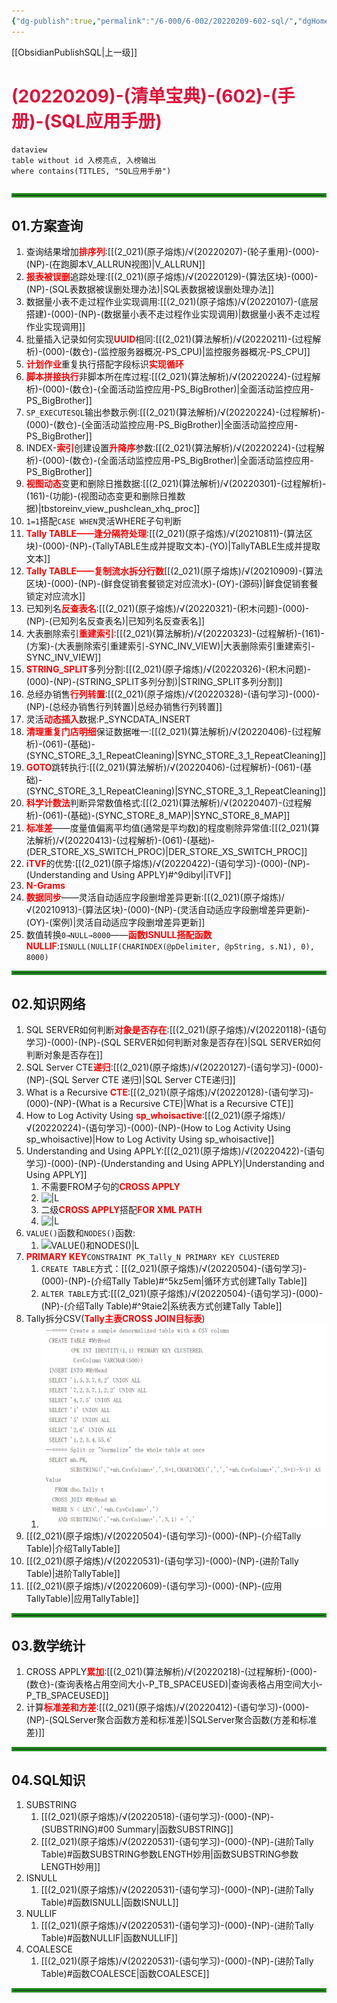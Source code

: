 ```yaml
---
{"dg-publish":true,"permalink":"/6-000/6-002/20220209-602-sql/","dgHomeLink":true,"dgPassFrontmatter":false}
---
```



[[ObsidianPublishSQL|上一级]]

# <font color=#DC143C>(20220209)-(清单宝典)-(602)-(手册)-(SQL应用手册)</font>

```
dataview
table without id 入榜亮点, 入榜输出
where contains(TITLES, "SQL应用手册")
```

```toc
```

<hr style="border:3px solid ForestGreen"> </hr>

## 01.方案查询
1. 查询结果增加<strong><font color=#FF0000>排序列</font></strong>:[[(2_021)(原子熔炼)/√(20220207)-(轮子重用)-(000)-(NP)-(在跑脚本V_ALLRUN视图)|V_ALLRUN]]
2. <strong><font color=#FF0000>报表被误删</font></strong>追踪处理:[[(2_021)(原子熔炼)/√(20220129)-(算法区块)-(000)-(NP)-(SQL表数据被误删处理办法)|SQL表数据被误删处理办法]]
3. 数据量小表不走过程作业实现调用:[[(2_021)(原子熔炼)/√(20220107)-(底层搭建)-(000)-(NP)-(数据量小表不走过程作业实现调用)|数据量小表不走过程作业实现调用]]
4. 批量插入记录如何实现<strong><font color=#FF0000>UUID</font></strong>相同:[[(2_021)(算法解析)/√(20220211)-(过程解析)-(000)-(数仓)-(监控服务器概况-PS_CPU)|监控服务器概况-PS_CPU]]
5. <strong><font color=#FF0000>计划作业</font></strong>重复执行搭配字段标识<strong><font color=#FF0000>实现循环</font></strong>
6. <strong><font color=#FF0000>脚本拼接执行</font></strong>非脚本所在库过程:[[(2_021)(算法解析)/√(20220224)-(过程解析)-(000)-(数仓)-(全面活动监控应用-PS_BigBrother)|全面活动监控应用-PS_BigBrother]]
7. `SP_EXECUTESQL`输出参数示例:[[(2_021)(算法解析)/√(20220224)-(过程解析)-(000)-(数仓)-(全面活动监控应用-PS_BigBrother)|全面活动监控应用-PS_BigBrother]]
8. INDEX-<strong><font color=#FF0000>索引</font></strong>创建设置<strong><font color=#FF0000>升降序</font></strong>参数:[[(2_021)(算法解析)/√(20220224)-(过程解析)-(000)-(数仓)-(全面活动监控应用-PS_BigBrother)|全面活动监控应用-PS_BigBrother]]
9. <strong><font color=#FF0000>视图动态</font></strong>变更和删除日推数据:[[(2_021)(算法解析)/√(20220301)-(过程解析)-(161)-(功能)-(视图动态变更和删除日推数据)|tbstoreinv_view_pushclean_xhq_proc]]
10. `1=1`搭配`CASE WHEN`灵活WHERE子句判断
11. <strong><font color=#FF0000>Tally TABLE——逢分隔符处理</font></strong>:[[(2_021)(原子熔炼)/√(20210811)-(算法区块)-(000)-(NP)-(TallyTABLE生成并提取文本)-(YO)|TallyTABLE生成并提取文本]]
12. <strong><font color=#FF0000>Tally TABLE——复制流水拆分行数</font></strong>[[(2_021)(原子熔炼)/√(20210909)-(算法区块)-(000)-(NP)-(鲜食促销套餐锁定对应流水)-(OY)-(源码)|鲜食促销套餐锁定对应流水]]
13. 已知列名<strong><font color=#FF0000>反查表名</font></strong>:[[(2_021)(原子熔炼)/√(20220321)-(积木问题)-(000)-(NP)-(已知列名反查表名)|已知列名反查表名]]
14. 大表删除索引<strong><font color=#FF0000>重建索引</font></strong>:[[(2_021)(算法解析)/√(20220323)-(过程解析)-(161)-(方案)-(大表删除索引重建索引-SYNC_INV_VIEW)|大表删除索引重建索引-SYNC_INV_VIEW]]
15. <strong><font color=#FF0000>STRING_SPLIT</font></strong>多列分割:[[(2_021)(原子熔炼)/√(20220326)-(积木问题)-(000)-(NP)-(STRING_SPLIT多列分割)|STRING_SPLIT多列分割]]
16. 总经办销售<strong><font color=#FF0000>行列转置</font></strong>:[[(2_021)(原子熔炼)/√(20220328)-(语句学习)-(000)-(NP)-(总经办销售行列转置)|总经办销售行列转置]]
17. 灵活<strong><font color=#FF0000>动态插入</font></strong>数据:P_SYNCDATA_INSERT
18. <strong><font color=#FF0000>清理重复门店明细</font></strong>保证数据唯一:[[(2_021)(算法解析)/√(20220406)-(过程解析)-(061)-(基础)-(SYNC_STORE_3_1_RepeatCleaning)|SYNC_STORE_3_1_RepeatCleaning]]
19. <strong><font color=#FF0000>GOTO</font></strong>跳转执行:[[(2_021)(算法解析)/√(20220406)-(过程解析)-(061)-(基础)-(SYNC_STORE_3_1_RepeatCleaning)|SYNC_STORE_3_1_RepeatCleaning]]
20. <strong><font color=#FF0000>科学计数法</font></strong>判断异常数值格式:[[(2_021)(算法解析)/√(20220407)-(过程解析)-(061)-(基础)-(SYNC_STORE_8_MAP)|SYNC_STORE_8_MAP]]
21. <strong><font color=#FF0000>标准差</font></strong>——度量值偏离平均值(通常是平均数)的程度剔除异常值:[[(2_021)(算法解析)/√(20220413)-(过程解析)-(061)-(基础)-(DER_STORE_XS_SWITCH_PROC)|DER_STORE_XS_SWITCH_PROC]]
22. <strong><font color=#FF0000>iTVF</font></strong>的优势:[[(2_021)(原子熔炼)/√(20220422)-(语句学习)-(000)-(NP)-(Understanding and Using APPLY)#^9dibyl|iTVF]]
23. <strong><font color=#FF0000>N-Grams</font></strong>
24. <strong><font color=#FF0000>数据同步</font></strong>——灵活自动适应字段删增差异更新:[[(2_021)(原子熔炼)/√(20210913)-(算法区块)-(000)-(NP)-(灵活自动适应字段删增差异更新)-(OY)-(案例)|灵活自动适应字段删增差异更新]]
25. 数值转换`0→NULL→8000`——<strong><font color=#FF0000>函数ISNULL搭配函数NULLIF</font></strong>:`ISNULL(NULLIF(CHARINDEX(@pDelimiter, @pString, s.N1), 0), 8000)`











<hr style="border:3px solid ForestGreen"> </hr>

## 02.知识网络
1. SQL SERVER如何判断<strong><font color=#FF0000>对象是否存在</font></strong>:[[(2_021)(原子熔炼)/√(20220118)-(语句学习)-(000)-(NP)-(SQL SERVER如何判断对象是否存在)|SQL SERVER如何判断对象是否存在]]
2. SQL Server CTE<strong><font color=#FF0000>递归</font></strong>:[[(2_021)(原子熔炼)/√(20220127)-(语句学习)-(000)-(NP)-(SQL Server CTE 递归)|SQL Server CTE递归]]
3. What is a Recursive <strong><font color=#FF0000>CTE</font></strong>:[[(2_021)(原子熔炼)/√(20220128)-(语句学习)-(000)-(NP)-(What is a Recursive CTE)|What is a Recursive CTE]]
4. How to Log Activity Using <strong><font color=#FF0000>sp_whoisactive</font></strong>:[[(2_021)(原子熔炼)/√(20220224)-(语句学习)-(000)-(NP)-(How to Log Activity Using sp_whoisactive)|How to Log Activity Using sp_whoisactive]]
5. Understanding and Using APPLY:[[(2_021)(原子熔炼)/√(20220422)-(语句学习)-(000)-(NP)-(Understanding and Using APPLY)|Understanding and Using APPLY]]
    1. 不需要FROM子句的<strong><font color=#FF0000>CROSS APPLY</font></strong>
    2. ![|L](https://www.sqlservercentral.com/wp-content/uploads/legacy/fb2c60d4ff8df67a97841796b2a823e99ffba4ff/5965.gif)
    3. 二级<strong><font color=#FF0000>CROSS APPLY</font></strong>搭配<strong><font color=#FF0000>FOR XML PATH</font></strong>
    4. ![|L](https://www.sqlservercentral.com/wp-content/uploads/legacy/ae24313c0f6f3ef2d84dadc53b631494e33a58bd/5966.gif)
6. `VALUE()`函数和`NODES()`函数:
    1. ![VALUE()和NODES()|L](https://www.sqlservercentral.com/wp-content/uploads/legacy/b713414b11f8f576b3ed20f173f5e35731bea1e9/5969.gif)
7. <strong><font color=#FF0000>PRIMARY KEY</font></strong>`CONSTRAINT PK_Tally_N PRIMARY KEY CLUSTERED`
    1. `CREATE TABLE`方式：[[(2_021)(原子熔炼)/√(20220504)-(语句学习)-(000)-(NP)-(介绍Tally Table)#^5kz5em|循环方式创建Tally Table]]
    2. `ALTER TABLE`方式:[[(2_021)(原子熔炼)/√(20220504)-(语句学习)-(000)-(NP)-(介绍Tally Table)#^9taie2|系统表方式创建Tally Table]]
8. Tally拆分CSV(<strong><font color=#FF0000>Tally主表CROSS JOIN目标表</font></strong>)
    1. ![|L|400](https://raw.githubusercontent.com/Resphoina/MDPIC/master/markdown2022-05-19-1011-MD-%E6%95%B0%E6%8D%AE%E5%88%86%E6%9E%90-Tally%E6%8B%86%E5%88%86CSV.jpg)
9. [[(2_021)(原子熔炼)/√(20220504)-(语句学习)-(000)-(NP)-(介绍Tally Table)|介绍TallyTable]]
10. [[(2_021)(原子熔炼)/√(20220531)-(语句学习)-(000)-(NP)-(进阶Tally Table)|进阶TallyTable]]
11. [[(2_021)(原子熔炼)/√(20220609)-(语句学习)-(000)-(NP)-(应用TallyTable)|应用TallyTable]]












<hr style="border:3px solid ForestGreen"> </hr>

## 03.数学统计
1. CROSS APPLY<strong><font color=#FF0000>累加</font></strong>:[[(2_021)(算法解析)/√(20220218)-(过程解析)-(000)-(数仓)-(查询表格占用空间大小-P_TB_SPACEUSED)|查询表格占用空间大小-P_TB_SPACEUSED]]
2. 计算<strong><font color=#FF0000>标准差和方差</font></strong>:[[(2_021)(原子熔炼)/√(20220412)-(语句学习)-(000)-(NP)-(SQLServer聚合函数方差和标准差)|SQLServer聚合函数(方差和标准差)]]

<hr style="border:3px solid ForestGreen"> </hr>

## 04.SQL知识
1. SUBSTRING
    1. [[(2_021)(原子熔炼)/√(20220518)-(语句学习)-(000)-(NP)-(SUBSTRING)#00 Summary|函数SUBSTRING]]
    2. [[(2_021)(原子熔炼)/√(20220531)-(语句学习)-(000)-(NP)-(进阶Tally Table)#函数SUBSTRING参数LENGTH妙用|函数SUBSTRING参数LENGTH妙用]]
2. ISNULL
    1. [[(2_021)(原子熔炼)/√(20220531)-(语句学习)-(000)-(NP)-(进阶Tally Table)#函数ISNULL|函数ISNULL]]
3. NULLIF
    1. [[(2_021)(原子熔炼)/√(20220531)-(语句学习)-(000)-(NP)-(进阶Tally Table)#函数NULLIF|函数NULLIF]]
4. COALESCE
    1. [[(2_021)(原子熔炼)/√(20220531)-(语句学习)-(000)-(NP)-(进阶Tally Table)#函数COALESCE|函数COALESCE]]




<hr style="border:3px solid ForestGreen"> </hr>














